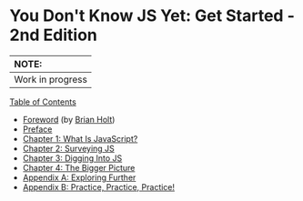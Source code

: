 # You Don't Know JS Yet: Get Started - 2nd Edition

| NOTE: |
| :--- |
| Work in progress |

[Table of Contents](toc.md)

* [Foreword](foreword.md) (by [Brian Holt](https://twitter.com/holtbt))
* [Preface](../preface.md)
* [Chapter 1: What Is JavaScript?](ch1.md)
* [Chapter 2: Surveying JS](ch2.md)
* [Chapter 3: Digging Into JS](ch3.md)
* [Chapter 4: The Bigger Picture](ch4.md)
* [Appendix A: Exploring Further](apA.md)
* [Appendix B: Practice, Practice, Practice!](apB.md)
